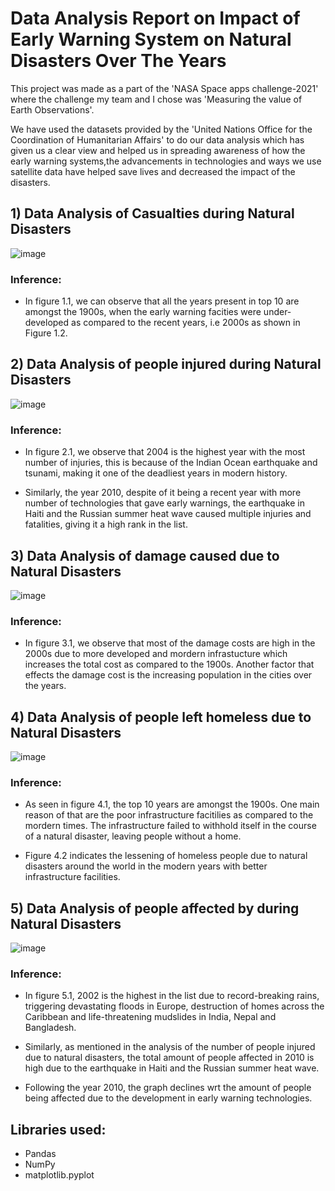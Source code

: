 # Data Analysis Report on Impact of Early Warning System on Natural Disasters Over The Years

This project was made as a part of the 'NASA Space apps challenge-2021' where the challenge my team and I chose was 'Measuring the value of Earth Observations'. 

We have used the datasets provided by the 'United Nations Office for the Coordination of Humanitarian Affairs' to do our data analysis which has given us a clear view and helped us in spreading awareness of how the early warning systems,the advancements in technologies and ways we use satellite data have helped save lives and decreased the impact of the disasters.


## 1) Data Analysis of Casualties during Natural Disasters
![image](https://user-images.githubusercontent.com/75370975/135768733-c81c5978-6b02-4272-8397-5bf3846bc8e6.png)

### Inference:
- In figure 1.1, we can observe that all the years present in top 10 are amongst the 1900s, when the early warning facities were under-developed as compared to the recent years, i.e 2000s as shown in Figure 1.2.


## 2) Data Analysis of people injured during Natural Disasters
![image](https://user-images.githubusercontent.com/75370975/135768913-3c134065-9190-4b72-9027-f3a08c60b7fd.png)

### Inference:
- In figure 2.1, we observe that 2004 is the highest year with the most number of injuries, this is because of the Indian Ocean earthquake and tsunami, making it one of the deadliest years in modern history.

- Similarly, the year 2010, despite of it being a recent year with more number of technologies that gave early warnings, the earthquake in Haiti and the Russian summer heat wave caused multiple injuries and fatalities, giving it a high rank in the list.


## 3) Data Analysis of damage caused due to Natural Disasters
![image](https://user-images.githubusercontent.com/75370975/135769070-a1fda394-c3d5-4ae8-88a8-2e65eb16180a.png)

### Inference:
- In figure 3.1, we observe that most of the damage costs are high in the 2000s due to more developed and mordern infrastucture which increases the total cost as compared to the 1900s. Another factor that effects the damage cost is the increasing population in the cities over the years.


## 4) Data Analysis of people left homeless due to Natural Disasters
![image](https://user-images.githubusercontent.com/75370975/135769030-843d2d2e-7bf4-49e7-9a89-54046c786913.png)

### Inference:
- As seen in figure 4.1, the top 10 years are amongst the 1900s. One main reason of that are the poor infrastructure facitilies as compared to the mordern times. The infrastructure failed to withhold itself in the course of a natural disaster, leaving people without a home.

- Figure 4.2 indicates the lessening of homeless people due to natural disasters around the world in the modern years with better infrastructure facilities.


## 5) Data Analysis of people affected by during Natural Disasters
![image](https://user-images.githubusercontent.com/75370975/135768984-9d82b4e9-01dc-49cc-a348-fc516eefa7a5.png)

### Inference:
- In figure 5.1, 2002 is the highest in the list due to record-breaking rains, triggering devastating floods in Europe, destruction of homes across the Caribbean and life-threatening mudslides in India, Nepal and Bangladesh.  

- Similarly, as mentioned in the analysis of the number of people injured due to natural disasters, the total amount of people affected in 2010 is high due to the earthquake in Haiti and the Russian summer heat wave.  

- Following the year 2010, the graph declines wrt the amount of people being affected due to the development in early warning technologies.

## Libraries used:
- Pandas
- NumPy
- matplotlib.pyplot
